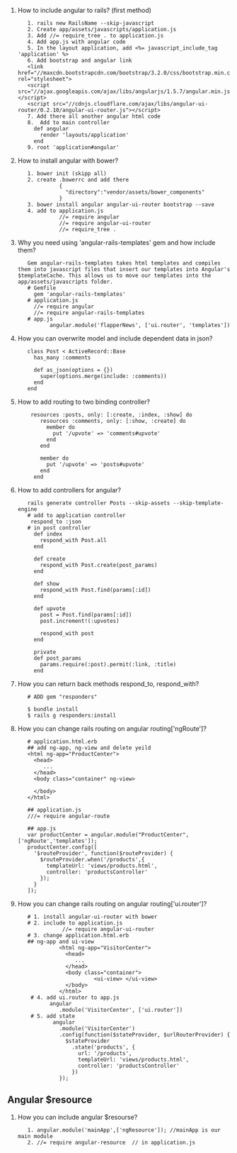 1. How to include angular to rails? (first method)
          
          1. rails new RailsName --skip-javascript
          2. Create app/assets/javascripts/application.js
          3. Add //= require_tree . to application.js
          4. Add app.js with angular code
          5. In the layout application, add <%= javascript_include_tag 'application' %>
          6. Add bootstrap and angular link
          <link href="//maxcdn.bootstrapcdn.com/bootstrap/3.2.0/css/bootstrap.min.css" rel="stylesheet">
          <script src="//ajax.googleapis.com/ajax/libs/angularjs/1.5.7/angular.min.js"></script>
          <script src="//cdnjs.cloudflare.com/ajax/libs/angular-ui-router/0.2.10/angular-ui-router.js"></script>
          7. Add there all another angular html code
          8.  Add to main controller
            def angular
              render 'layouts/application'
            end
          9. root 'application#angular'
2. How to install angular with bower?
          
          1. bower init (skipp all)
          2. create .bowerrc and add there
                    {
                      "directory":"vendor/assets/bower_components"
                    }
          3. bower install angular angular-ui-router bootstrap --save
          4. add to application.js 
                    //= require angular
                    //= require angular-ui-router
                    //= require_tree .
3. Why you need using 'angular-rails-templates' gem and how include them?
          
          Gem angular-rails-templates takes html templates and compiles them into javascript files that insert our templates into Angular's $templateCache. This allows us to move our templates into the app/assets/javascripts folder.
          # Gemfile
            gem 'angular-rails-templates'
          # application.js
            //= require angular
            //= require angular-rails-templates
          # app.js
                 angular.module('flapperNews', ['ui.router', 'templates'])
                           
4. How you can overwrite model and include dependent data in json?
          
          class Post < ActiveRecord::Base
            has_many :comments

            def as_json(options = {})
              super(options.merge(include: :comments))
            end
          end
5. How to add routing to two binding controller?
           
           resources :posts, only: [:create, :index, :show] do
              resources :comments, only: [:show, :create] do
                member do
                  put '/upvote' => 'comments#upvote'
                end
              end

              member do
                put '/upvote' => 'posts#upvote'
              end
            end
6. How to add controllers for angular?
          
          rails generate controller Posts --skip-assets --skip-template-engine
          # add to application controller
           respond_to :json
          # in post controller
            def index
              respond_with Post.all
            end

            def create
              respond_with Post.create(post_params)
            end

            def show
              respond_with Post.find(params[:id])
            end

            def upvote
              post = Post.find(params[:id])
              post.increment!(:upvotes)

              respond_with post
            end

            private
            def post_params
              params.require(:post).permit(:link, :title)
            end
7. How you can return back methods respond_to, respond_with?
          
          # ADD gem "responders"
          
          $ bundle install
          $ rails g responders:install
8. How you can change rails routing on angular routing['ngRoute']?
          
          # application.html.erb
          ## add ng-app, ng-view and delete yeild
          <html ng-app="ProductCenter">
            <head>
               ...
            </head>
            <body class="container" ng-view>
            
            </body>
          </html>
          
          ## application.js 
          ///= require angular-route
          
          ## app.js
          var productCenter = angular.module("ProductCenter", ['ngRoute','templates']);
          productCenter.config([
            '$routeProvider', function($routeProvider) {
              $routeProvider.when('/products',{
                templateUrl: 'views/products.html',
                controller: 'productsController'
              }); 
            }
          ]);
9. How you can change rails routing on angular routing['ui.router']?
          
          # 1. install angular-ui-router with bower
          # 2. include to application.js
                     //= require angular-ui-router
          # 3. change application.html.erb
          ## ng-app and ui-view
                    <html ng-app="VisitorCenter">
                      <head>
                         ...
                      </head>
                      <body class="container">
                               <ui-view> </ui-view>
                      </body>
                    </html>
           # 4. add ui.router to app.js
                 angular
                    .module('VisitorCenter', ['ui.router'])
           # 5. add state 
                  angular
                    .module('VisitorCenter')
                    .config(function($stateProvider, $urlRouterProvider) {
                      $stateProvider
                        .state('products', {
                          url: '/products',
                          templateUrl: 'views/products.html',
                          controller: 'productsController'
                        })
                    });
##  Angular $resource
1. How you can include angular $resourse?
          
          1. angular.module('mainApp',['ngResource']); //mainApp is our main module
          2. //= require angular-resource  // in application.js

